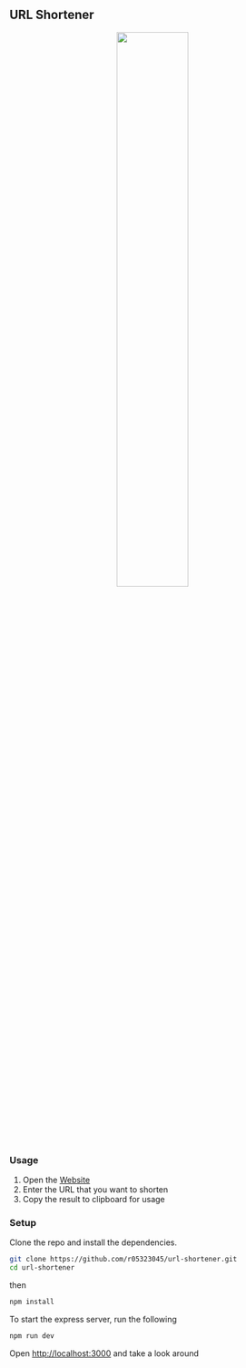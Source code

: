 
## URL Shortener
<div align="center">
  <img style="width: 50%" src="https://www.flaticon.com/svg/static/icons/svg/791/791757.svg">
</div>

### Usage
1. Open the [Website](https://shorten-the-url.herokuapp.com/)
2. Enter the URL that you want to shorten
3. Copy the result to clipboard for usage
### Setup

Clone the repo and install the dependencies.

```bash
git clone https://github.com/r05323045/url-shortener.git
cd url-shortener
```
then
```bash
npm install
```

To start the express server, run the following

```bash
npm run dev
```

Open [http://localhost:3000](http://localhost:3000) and take a look around
